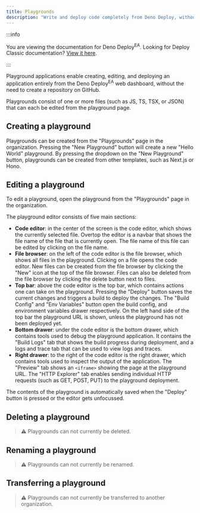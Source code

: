 ```yaml
---
title: Playgrounds
description: "Write and deploy code completely from Deno Deploy, without the need for a git repository."
---
```


:::info

You are viewing the documentation for Deno Deploy<sup>EA</sup>. Looking for
Deploy Classic documentation? [View it here](/deploy/).

:::

Playground applications enable creating, editing, and deploying an application
entirely from the Deno Deploy<sup>EA</sup> web dashboard, without the need to
create a repository on GitHub.

Playgrounds consist of one or more files (such as JS, TS, TSX, or JSON) that can
each be edited from the playground page.

## Creating a playground

Playgrounds can be created from the "Playgrounds" page in the organization.
Pressing the "New Playground" button will create a new "Hello World" playground.
By pressing the dropdown on the "New Playground" button, playgrounds can be
created from other templates, such as Next.js or Hono.

## Editing a playground

To edit a playground, open the playground from the "Playgrounds" page in the
organization.

The playground editor consists of five main sections:

- **Code editor**: in the center of the screen is the code editor, which shows
  the currently selected file. Overtop the editor is a navbar that shows the
  file name of the file that is currently open. The file name of this file can
  be edited by clicking on the file name.
- **File browser**: on the left of the code editor is the file browser, which
  shows all files in the playground. Clicking on a file opens the code editor.
  New files can be created from the file browser by clicking the "New" icon at
  the top of the file browser. Files can also be deleted from the file browser
  by clicking the delete button next to files.
- **Top bar**: above the code editor is the top bar, which contains actions one
  can take on the playground. Pressing the "Deploy" button saves the current
  changes and triggers a build to deploy the changes. The "Build Config" and
  "Env Variables" button open the build config, and environment variables drawer
  respectively. On the left hand side of the top bar the playground URL is
  shown, unless the playground has not been deployed yet.
- **Bottom drawer**: under the code editor is the bottom drawer, which contains
  tools used to debug the playground application. It contains the "Build Logs"
  tab that shows the build progress during deployment, and a logs and trace tab
  that can be used to view logs and traces.
- **Right drawer**: to the right of the code editor is the right drawer, which
  contains tools used to inspect the output of the application. The "Preview"
  tab shows an `<iframe>` showing the page at the playground URL. The "HTTP
  Explorer" tab enables sending individual HTTP requests (such as GET, POST,
  PUT) to the playground deployment.

The contents of the playground is automatically saved when the "Deploy" button
is pressed or the editor gets unfocussed.

## Deleting a playground

> ⚠️ Playgrounds can not currently be deleted.

## Renaming a playground

> ⚠️ Playgrounds can not currently be renamed.

## Transferring a playground

> ⚠️ Playgrounds can not currently be transferred to another organization.
